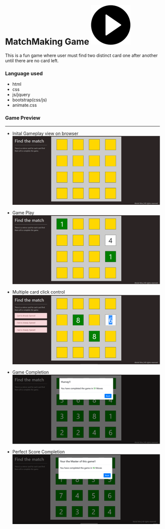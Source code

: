# MatchMaking Game [![alt text](/img/play.png "Initial gameplay")](https://abrialstha.github.io/matchmaking/)
This is a fun game where user must find two distinct card one after another until there are no card left.  

### Language used  
* html  
* css  
* js/jquery 
* bootstrap(css/js)
* animate.css  

### Game Preview
---

- Inital Gameplay view on browser  
![alt text](/img/initial_gameplay.png "Initial gameplay")  

- Game Play  
![alt text](/img/gameplay.png "Game started")  

- Multiple card click control  
![alt text](/img/multiple_click.png "Click control")  

- Game Completion  
![alt text](/img/game_completion.png "Game completion")  

- Perfect Score Completion  
![alt text](/img/perfect_gameplay.png "Perfect gameplay")
